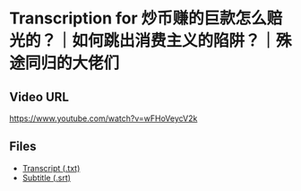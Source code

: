 # Transcription for 炒币赚的巨款怎么赔光的？｜如何跳出消费主义的陷阱？｜殊途同归的大佬们
## Video URL
https://www.youtube.com/watch?v=wFHoVeycV2k
 
## Files
- [Transcript (.txt)](./transcript.txt)
- [Subtitle (.srt)](./transcript.srt)
